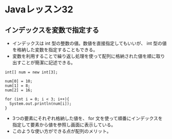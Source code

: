 # Javaレッスン32
## インデックスを変数で指定する
- インデックスは int 型の整数の値。数値を直接指定してもいいが、 int 型の値を格納した変数を指定することもできる。
- 変数を利用することで繰り返し処理を使って配列に格納された値を順に取り出すことが簡潔に記述できる。

```
int[] num = new int[3];

num[0] = 10;
num[1] = 8;
num[2] = 16;

for (int i = 0; i < 3; i++){
  System.out.println(num[i]);
}

```

- 3つの要素にそれぞれ格納した値を、 for 文を使って順番にインデックスを指定して要素から値を参照し画面に表示している。
- このような使い方ができる点が配列のメリット。
